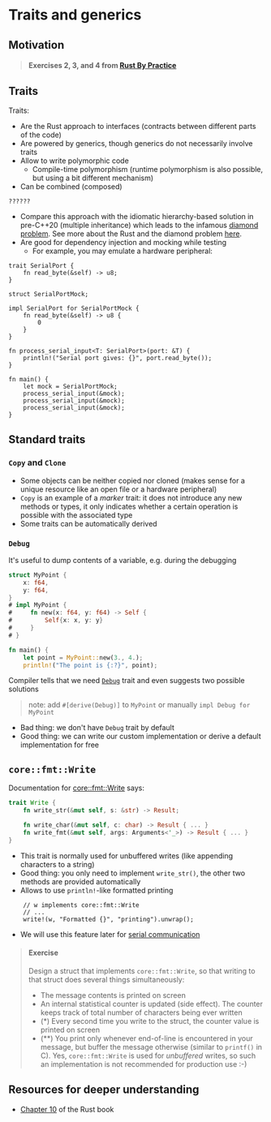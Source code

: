 # Traits and generics

## Motivation
> #### Exercises 2, 3, and 4 from [Rust By Practice](https://practice.rs/generics-traits/generics.html)

## Traits
Traits:
+ Are the Rust approach to interfaces (contracts between different parts of the code)
+ Are powered by generics, though generics do not necessarily involve traits
+ Allow to write polymorphic code
  + Compile-time polymorphism (runtime polymorphism is also possible, but using a bit different mechanism)
+ Can be combined (composed)
```rust,editable
??????
```
  + Compare this approach with the idiomatic hierarchy-based solution in pre-C++20 (multiple inheritance) which leads to the infamous [diamond problem](https://en.wikipedia.org/wiki/Multiple_inheritance). See more about the Rust and the diamond problem [here](https://locka99.gitbooks.io/a-guide-to-porting-c-to-rust/content/porting_from_cpp/multiple_inheritance.html).
+ Are good for dependency injection and mocking while testing
  + For example, you may emulate a hardware peripheral:
```rust,editable
trait SerialPort {
    fn read_byte(&self) -> u8;
}

struct SerialPortMock;

impl SerialPort for SerialPortMock {
    fn read_byte(&self) -> u8 {
        0
    }
}

fn process_serial_input<T: SerialPort>(port: &T) {
    println!("Serial port gives: {}", port.read_byte());
}

fn main() {
    let mock = SerialPortMock;
    process_serial_input(&mock);
    process_serial_input(&mock);
    process_serial_input(&mock);
}
```

## Standard traits
### `Copy` and `Clone`
+ Some objects can be neither copied nor cloned (makes sense for a unique resource like an open file or a hardware peripheral)
+ `Copy` is an example of a _marker_ trait: it does not introduce any new methods or types, it only indicates whether a certain operation is possible with the associated type
+ Some traits can be automatically derived

### `Debug`
It's useful to dump contents of a variable, e.g. during the debugging
```rust
struct MyPoint {
    x: f64,
    y: f64,
}
# impl MyPoint {
#     fn new(x: f64, y: f64) -> Self {
#         Self{x: x, y: y}
#     }
# }

fn main() {
    let point = MyPoint::new(3., 4.);
    println!("The point is {:?}", point);
```
Compiler tells that we need [`Debug`](https://doc.rust-lang.org/beta/core/fmt/trait.Debug.html) trait and even suggests two possible solutions
> note: add `#[derive(Debug)]` to `MyPoint` or manually `impl Debug for MyPoint`
+ Bad thing: we don't have `Debug` trait by default
+ Good thing: we can write our custom implementation or derive a default implementation for free
<!-- > #### Question why does the line below need `Debug`? --- we also need partialEq here,  -->
<!-- ```rust,editable -->
<!-- assert_eq!() -->

## `core::fmt::Write`
Documentation for [core::fmt::Write](https://doc.rust-lang.org/core/fmt/trait.Write.html) says:
```rust
trait Write {
    fn write_str(&mut self, s: &str) -> Result;

    fn write_char(&mut self, c: char) -> Result { ... }
    fn write_fmt(&mut self, args: Arguments<'_>) -> Result { ... }
}
```
+ This trait is normally used for unbuffered writes (like appending characters to a string)
+ Good thing: you only need to implement `write_str()`, the other two methods are provided automatically
+ Allows to use `println!`-like formatted printing
```rust,noplayground
    // w implements core::fmt::Write
    // ...
    write!(w, "Formatted {}", "printing").unwrap();
```
+ We will use this feature later for [serial communication](./serial.md)

> #### Exercise
> Design a struct that implements `core::fmt::Write`, so that writing to that struct does several things simultaneously:
> - The message contents is printed on screen
> - An internal statistical counter is updated (side effect). The counter keeps track of total number of characters being ever written
> - (*) Every second time you write to the struct, the counter value is printed on screen
> - (**) You print only whenever end-of-line is encountered in your message, but buffer the message otherwise (similar to `printf()` in C). Yes, `core::fmt::Write` is used for _unbuffered_ writes, so such an implementation is not recommended for production use :-)

## Resources for deeper understanding
+ [Chapter 10](https://doc.rust-lang.org/book/ch10-00-generics.html) of the Rust book
